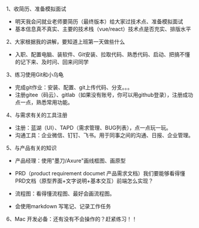 1、收简历、准备模拟面试

- 明天我会问就业老师要简历（最终版本）给大家过技术点、准备模拟面试
- 基本信息真不真实、主要的技术栈（vue/react）技术点是否充实、排版水平

2、大家根据我的讲解，要知道上班第一天做些什么

- 入职、配置电脑、装软件、Git安装、拉取代码、熟悉代码、启动、把搞不懂的记下来、及时问、回来问同学

3、练习使用Git和小乌龟

- 完成git作业：安装、配置、git上传代码、分支。。。
- 注册gitee（码云）、gitlab（如果没有账号，你可以用github登录），注册成功点一点，熟悉常用功能。

4、与需求有关的工具注册

- 注册：蓝湖（UI）、TAPD（需求管理、BUG列表），点一点玩一玩。
- 沟通工具：企业微信、钉钉、飞书。用于同事之间的沟通、日报、企业管理。

5、与产品有关的知识

- 产品经理：使用"墨刀/Axure"画线框图、画原型
- PRD（product requirement documet 产品需求文档）我们要能够看得懂PRD文档（原型界面+文字说明+基本交互）前端怎么实现？
- 流程图：看得懂流程图、最好会画流程图。

- 会使用markdown 写笔记、记录工作任务

6、Mac  开发必备：还有没有不会操作的？赶紧练习！！
